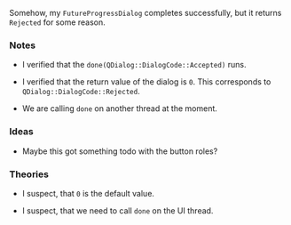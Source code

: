 Somehow, my `FutureProgressDialog` completes successfully, but it returns `Rejected` for some reason.

### Notes

-   I verified that the `done(QDialog::DialogCode::Accepted)` runs.

-   I verified that the return value of the dialog is `0`.
    This corresponds to `QDialog::DialogCode::Rejected`.

-   We are calling `done` on another thread at the moment.

### Ideas

-   Maybe this got something todo with the button roles?

### Theories

-   I suspect, that `0` is the default value.

-   I suspect, that we need to call `done` on the UI thread.
